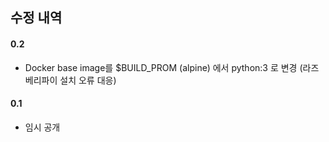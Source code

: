 ## 수정 내역

#### 0.2

* Docker base image를 $BUILD_PROM (alpine) 에서 python:3 로 변경 (라즈베리파이 설치 오류 대응)

#### 0.1

* 임시 공개
